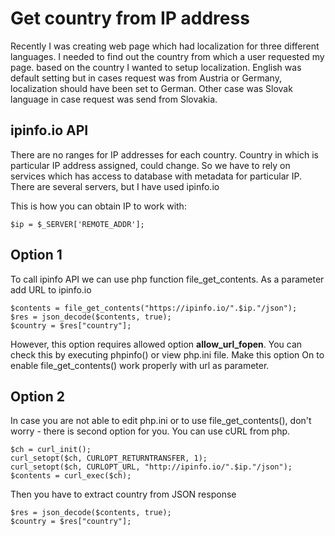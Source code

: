 # Get country from IP address
Recently I was creating web page which had localization for three different languages. I needed to find out the country from which a user requested my page. based on the country I wanted to setup localization. English was default setting but in cases request was from Austria or Germany, localization should have been set to German. Other case was Slovak language in case request was send from Slovakia.
  
## ipinfo.io API
There are no ranges for IP addresses for each country. Country in which is particular IP address assigned, could change. So we have to rely on services which has access to database with metadata for particular IP. There are several servers, but I have used ipinfo.io

This is how you can obtain IP to work with:
```
$ip = $_SERVER['REMOTE_ADDR'];
```
## Option 1
To call ipinfo API we can use php function file_get_contents. As a parameter add URL to ipinfo.io
```
$contents = file_get_contents("https://ipinfo.io/".$ip."/json");
$res = json_decode($contents, true);
$country = $res["country"];
```
However, this option requires allowed option **allow_url_fopen**. You can check this by executing phpinfo() or view php.ini file. Make this option On to enable file_get_contents() work properly with url as parameter.

## Option 2
In case you are not able to edit php.ini or to use file_get_contents(), don't worry - there is second option for you. You can use cURL from php.
```
$ch = curl_init();
curl_setopt($ch, CURLOPT_RETURNTRANSFER, 1);
curl_setopt($ch, CURLOPT_URL, "http://ipinfo.io/".$ip."/json");
$contents = curl_exec($ch);

```
Then you have to extract country from JSON response
```
$res = json_decode($contents, true);
$country = $res["country"];
```
